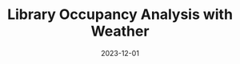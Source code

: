---
title: Library Occupancy Analysis with Weather
weight: 10
summary: A data science project aimed to discover trend of occupancy in Geisel and  WongAvery Library of UCSD. Also tries to answer the question of weather's influence on people's will of coming to libraries.
tags:
  - Data Science
  - Data visualization
  - Pandas
  - Seaborn 
date: '2023-12-01'

# Optional external URL for project (replaces project detail page).
external_link: 'https://aaron3963.github.io/COGS-108-Project/'

image:
  caption: Cover of our presentation
  focal_point: Smart

links:
  # - icon: twitter
  #   icon_pack: fab
  #   name: Follow
  #   url: https://twitter.com/georgecushen
url_code: 'https://github.com/Aaron3963/COGS-108-Project'
# url_pdf: 
# url_slides:
url_video: 'https://youtu.be/s202-BIAFj8'
---